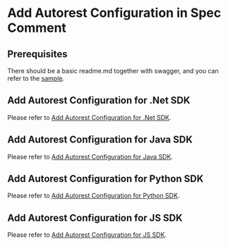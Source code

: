 # Add Autorest Configuration in Spec Comment

## Prerequisites
There should be a basic readme.md together with swagger, and you can refer to the [sample](../samplefiles-dp).

## Add Autorest Configuration for .Net SDK
Please refer to [Add Autorest Configuration for .Net SDK](.net/README.md).

## Add Autorest Configuration for Java SDK
Please refer to [Add Autorest Configuration for Java SDK](java/README.md).

## Add Autorest Configuration for Python SDK
Please refer to [Add Autorest Configuration for Python SDK](python/README.md).

## Add Autorest Configuration for JS SDK
Please refer to [Add Autorest Configuration for JS SDK](js/README.md).